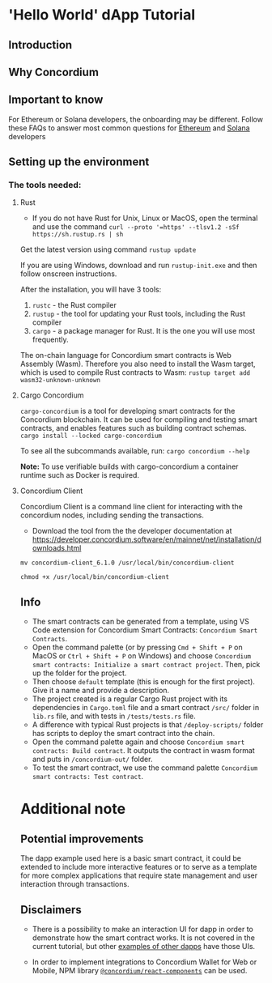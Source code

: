 # 'Hello World' dApp Tutorial

## Introduction

<!-- write a short tutorial on how to install Concordium and write the first 'Hello World' dApp -->

## Why Concordium

<!-- mention why developers need to use Concordium -->

## Important to know

<!-- how you can explain a complex project to a developer who is new to Concordium, expecting them to know what blockchain is.  -->

For Ethereum or Solana developers, the onboarding may be different. Follow these FAQs to answer most common questions for [Ethereum](https://developer.concordium.software/en/mainnet/smart-contracts/onboarding-guide-ethereum-developers/faq.html) and [Solana](https://developer.concordium.software/en/mainnet/smart-contracts/onboarding-guide-solana-developers/faq.html) developers

## Setting up the environment

### The tools needed:

1. Rust
    - If you do not have Rust for Unix, Linux or MacOS, open the terminal and use the command 
    ```curl --proto '=https' --tlsv1.2 -sSf https://sh.rustup.rs | sh```

    Get the latest version using command
    ```rustup update```

    If you are using Windows, download and run `rustup-init.exe` and then follow onscreen instructions.

    After the installation, you will have 3 tools:
    1. `rustc` - the Rust compiler
    2. `rustup` - the tool for updating your Rust tools, including the Rust compiler
    3. `cargo` - a package manager for Rust. It is the one you will use most frequently.

    The on-chain language for Concordium smart contracts is Web Assembly (Wasm). Therefore you also need to install the Wasm target, which is used to compile Rust contracts to Wasm: 
    ```rustup target add wasm32-unknown-unknown```

2. Cargo Concordium

    `cargo-concordium` is a tool for developing smart contracts for the Concordium blockchain. It can be used for compiling and testing smart contracts, and enables features such as building contract schemas.
	```cargo install --locked cargo-concordium```

    To see all the subcommands available, run:
    `cargo concordium --help`

    **Note:** To use verifiable builds with cargo-concordium a container runtime such as Docker is required.

3. Concordium Client

    Concordium Client is a command line client for interacting with the concordium nodes, including sending the transactions.

    - Download the tool from the the developer documentation at https://developer.concordium.software/en/mainnet/net/installation/downloads.html

    ```mv concordium-client_6.1.0 /usr/local/bin/concordium-client```

    ```chmod +x /usr/local/bin/concordium-client```

    ## Info

    - The smart contracts can be generated from a template, using VS Code extension for Concordium Smart Contracts: `Concordium Smart Contracts`.
    - Open the command palette (or by pressing `Cmd + Shift + P` on MacOS or `Ctrl + Shift + P` on Windows) and choose `Concordium smart contracts: Initialize a smart contract project`. Then, pick up the folder for the project.
    - Then choose `default` template (this is enough for the first project). Give it a name and provide a description.
    - The project created is a regular Cargo Rust project with its dependencies in `Cargo.toml` file and a smart contract `/src/` folder in `lib.rs` file, and with tests in `/tests/tests.rs` file.
    - A difference with typical Rust projects is that `/deploy-scripts/` folder has scripts to deploy the smart contract into the chain.
    - Open the command palette again and choose `Concordium smart contracts: Build contract`. It outputs the contract in wasm format and puts in `/concordium-out/` folder.
    - To test the smart contract, we use the command palette `Concordium smart contracts: Test contract`.


    # Additional note

    ## Potential improvements 

    <!-- write down any friction or improvements you think may be made to the developer experience in a separate note. -->

    The dapp example used here is a basic smart contract, it could be extended to include more interactive features or to serve as a template for more complex applications that require state management and user interaction through transactions.

    ## Disclaimers

    - There is a possibility to make an interaction UI for dapp in order to demonstrate how the smart contract works. It is not covered in the current tutorial, but other [examples of other dapps](https://developer.concordium.software/en/mainnet/net/guides/dapp-examples.html#dapp-examples) have those UIs. 

    - In order to implement integrations to Concordium Wallet for Web or Mobile, NPM library [`@concordium/react-components`](https://www.npmjs.com/package/@concordium/react-components) can be used.
